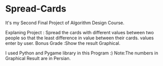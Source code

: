 # Spread-Cards
It's my Second Final Project of Algorithm Design Course.

Explaning Project :
Spread the cards with different values between two people so that the least difference in value between their cards.
values enter by user.
Bonus Grade :Show the result Graphical.


I used Python and Pygame library in this Program :)
Note:The numbers in Graphical Result are in Persian.
